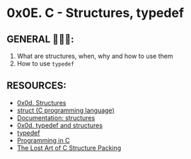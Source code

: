 # 0x0E. C - Structures, typedef

## GENERAL :open_book::open_book::open_book::

 <ol>
	<li>What are structures, when, why and how to use them</li>
	<li>How to use <code>typedef</code></li>
</ol>

## RESOURCES:
* [0x0d. Structures](https://docs.google.com/presentation/d/1wy6-h7ox6qUUabC50A6PD5uLiKHasmiOYDk3DwZPfGs/edit#slide=id.g13db114aac_0_149)
* [struct (C programming language)](https://en.wikipedia.org/wiki/Struct_(C_programming_language))
* [Documentation: structures](https://github.com/holbertonschool/Betty/wiki/Documentation:-Data-structures)
* [0x0d. typedef and structures](https://docs.google.com/presentation/d/1KNVX4ThB6RGEOFvwMMrHsJzC3EO3G3BaES68szWy9_E/edit#slide=id.g13db114aac_0_250)
* [typedef](https://publications.gbdirect.co.uk//c_book/chapter8/typedef.html)
* [Programming in C](https://images.textbooks.com/TextbookInfo/Covers/0321776410.gif)
* [The Lost Art of C Structure Packing](http://www.catb.org/esr/structure-packing/)

